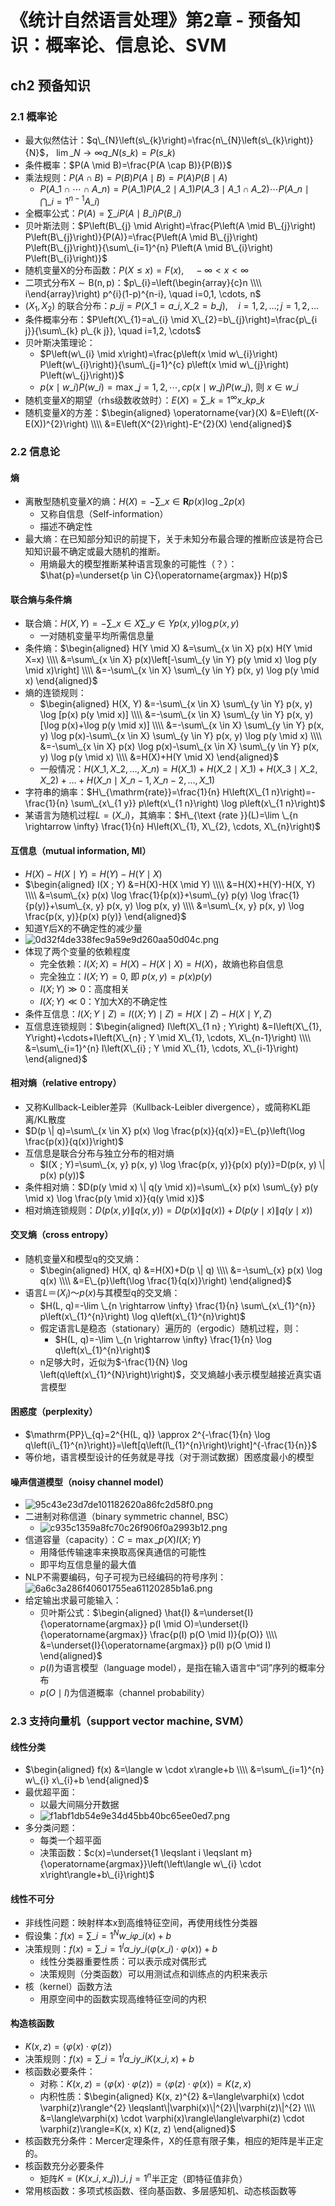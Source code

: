 # 《统计自然语言处理》第2章 - 预备知识：概率论、信息论、SVM


## ch2 预备知识
### 2.1 概率论
- 最大似然估计：$q\_{N}\left(s\_{k}\right)=\frac{n\_{N}\left(s\_{k}\right)}{N}$， $\lim \_{N \rightarrow \infty} q\_{N}\left(s\_{k}\right)=P\left(s\_{k}\right)$
- 条件概率：$P(A \mid B)=\frac{P(A \cap B)}{P(B)}$
- 乘法规则：$P(A \cap B)=P(B) P(A \mid B)=P(A) P(B \mid A)$
	- $P\left(A\_{1} \cap \cdots \cap A\_{n}\right)=P\left(A\_{1}\right) P\left(A\_{2} \mid A\_{1}\right) P\left(A\_{3} \mid A\_{1} \cap A\_{2}\right) \cdots P\left(A\_{n} \mid \bigcap\_{i=1}^{n-1} A\_{i}\right)$
- 全概率公式：$P(A)=\sum\_{i} P\left(A \mid B\_{i}\right) P\left(B\_{i}\right)$
- 贝叶斯法则：$P\left(B\_{j} \mid A\right)=\frac{P\left(A \mid B\_{j}\right) P\left(B\_{j}\right)}{P(A)}=\frac{P\left(A \mid B\_{j}\right) P\left(B\_{j}\right)}{\sum\_{i=1}^{n} P\left(A \mid B\_{i}\right) P\left(B\_{i}\right)}$
- 随机变量X的分布函数：$P(X \leqslant x)=F(x), \quad-\infty<x<\infty$
- 二项式分布$\mathrm{X} \sim \mathrm{B}(\mathrm{n}, \mathrm{p})$：$p\_{i}=\left(\begin{array}{c}n \\\\ i\end{array}\right) p^{i}(1-p)^{n-i}, \quad i=0,1, \cdots, n$
- $(X_1, X_2)$ 的联合分布：$p\_{ij}=P\left(X\_{1}=a\_{i}, X\_{2}=b\_{j}\right), \quad i=1,2, \ldots ; j=1,2, \ldots$
- 条件概率分布：$P\left(X\_{1}=a\_{i} \mid X\_{2}=b\_{j}\right)=\frac{p\_{i j}}{\sum\_{k} p\_{k j}}, \quad i=1,2, \cdots$
- 贝叶斯决策理论：
	- $P\left(w\_{i} \mid x\right)=\frac{p\left(x \mid w\_{i}\right) P\left(w\_{i}\right)}{\sum\_{j=1}^{c} p\left(x \mid w\_{j}\right) P\left(w\_{j}\right)}$
	- $p\left(x \mid w\_{i}\right) P\left(w\_{i}\right)=\max \_{j=1,2, \cdots, c} p\left(x \mid w\_{j}\right) P\left(w\_{j}\right),$ 则 $x \in w\_{i}$
- 随机变量$X$的期望（rhs级数收敛时）：$E(X)=\sum\_{k=1}^{\infty} x\_{k} p\_{k}$
- 随机变量$X$的方差：$\begin{aligned} \operatorname{var}(X) &=E\left((X-E(X))^{2}\right) \\\\ &=E\left(X^{2}\right)-E^{2}(X) \end{aligned}$

### 2.2 信息论
#### 熵
- 离散型随机变量$X$的熵：$H(X)=-\sum\_{x \in \mathbf{R}} p(x) \log \_{2} p(x)$
	- 又称自信息（Self-information）
	- 描述不确定性
- 最大熵：在已知部分知识的前提下，关于未知分布最合理的推断应该是符合已知知识最不确定或最大随机的推断。
	- 用熵最大的模型推断某种语言现象的可能性（？）：$\hat{p}=\underset{p \in C}{\operatorname{argmax}} H(p)$

#### 联合熵与条件熵
- 联合熵：$H(X, Y)=-\sum\_{x \in X} \sum\_{y \in Y} p(x, y) \log p(x, y)$
	- 一对随机变量平均所需信息量
- 条件熵：$\begin{aligned} H(Y \mid X) &=\sum\_{x \in X} p(x) H(Y \mid X=x) \\\\ &=\sum\_{x \in X} p(x)\left[-\sum\_{y \in Y} p(y \mid x) \log p(y \mid x)\right] \\\\ &=-\sum\_{x \in X} \sum\_{y \in Y} p(x, y) \log p(y \mid x) \end{aligned}$
- 熵的连锁规则：
	- $\begin{aligned} H(X, Y) &=-\sum\_{x \in X} \sum\_{y \in Y} p(x, y) \log [p(x) p(y \mid x)] \\\\ &=-\sum\_{x \in X} \sum\_{y \in Y} p(x, y)[\log p(x)+\log p(y \mid x)] \\\\ &=-\sum\_{x \in X} \sum\_{y \in Y} p(x, y) \log p(x)-\sum\_{x \in X} \sum\_{y \in Y} p(x, y) \log p(y \mid x) \\\\ &=-\sum\_{x \in X} p(x) \log p(x)-\sum\_{x \in X} \sum\_{y \in Y} p(x, y) \log p(y \mid x) \\\\ &=H(X)+H(Y \mid X) \end{aligned}$
	- 一般情况：$H\left(X\_{1}, X\_{2}, \ldots, X\_{n}\right)=H\left(X\_{1}\right)+H\left(X\_{2} \mid X\_{1}\right)+H\left(X\_{3} \mid X\_{2}, X\_{2}\right)+\ldots+H\left(X\_{n} \mid X\_{n-1}, X\_{n-2}, \ldots, X\_{1}\right)$
- 字符串的熵率：$H\_{\mathrm{rate}}=\frac{1}{n} H\left(X\_{1 n}\right)=-\frac{1}{n} \sum\_{x\_{1 y}} p\left(x\_{1 n}\right) \log p\left(x\_{1 n}\right)$
- 某语言为随机过程$L=\left(X\_{i}\right)$，其熵率：$H\_{\text {rate }}(L)=\lim \_{n \rightarrow \infty} \frac{1}{n} H\left(X\_{1}, X\_{2}, \cdots, X\_{n}\right)$

#### 互信息（mutual information, MI）
- $H(X)-H(X \mid Y)=H(Y)-H(Y \mid X)$
- $\begin{aligned} I(X ; Y) &=H(X)-H(X \mid Y) \\\\ &=H(X)+H(Y)-H(X, Y) \\\\ &=\sum\_{x} p(x) \log \frac{1}{p(x)}+\sum\_{y} p(y) \log \frac{1}{p(y)}+\sum\_{x, y} p(x, y) \log p(x, y) \\\\ &=\sum\_{x, y} p(x, y) \log \frac{p(x, y)}{p(x) p(y)} \end{aligned}$
- 知道Y后X的不确定性的减少量
- ![0d32f4de338fec9a59e9d260aa50d04c.png](/_resources/b23d39e5236741c4b8e42713a392c495.png)
- 体现了两个变量的依赖程度
	- 完全依赖：$I(X ; X)=H(X)-H(X \mid X)=H(X)$，故熵也称自信息
	- 完全独立：$I(X ; Y)=0,$ 即 $p(x, y)=p(x) p(y)$ 
	- $I(X ; Y)\gg 0$：高度相关
	- $I(X ; Y)\ll 0$：Y加大X的不确定性
- 条件互信息：$I(X ; Y \mid Z)=I((X ; Y) \mid Z)=H(X \mid Z)-H(X \mid Y, Z)$
- 互信息连锁规则：$\begin{aligned} I\left(X\_{1 n} ; Y\right) &=I\left(X\_{1}, Y\right)+\cdots+I\left(X\_{n} ; Y \mid X\_{1}, \cdots, X\_{n-1}\right) \\\\ &=\sum\_{i=1}^{n} I\left(X\_{i} ; Y \mid X\_{1}, \cdots, X\_{i-1}\right) \end{aligned}$

#### 相对熵（relative entropy）
- 又称Kullback-Leibler差异（Kullback-Leibler divergence），或简称KL距离/KL散度
- $D(p \| q)=\sum\_{x \in X} p(x) \log \frac{p(x)}{q(x)}=E\_{p}\left(\log \frac{p(x)}{q(x)}\right)$
- 互信息是联合分布与独立分布的相对熵
	- $I(X ; Y)=\sum\_{x, y} p(x, y) \log \frac{p(x, y)}{p(x) p(y)}=D(p(x, y) \| p(x) p(y))$
- 条件相对熵：$D(p(y \mid x) \| q(y \mid x))=\sum\_{x} p(x) \sum\_{y} p(y \mid x) \log \frac{p(y \mid x)}{q(y \mid x)}$
- 相对熵连锁规则：$D(p(x, y) \| q(x, y))=D(p(x) \| q(x))+D(p(y \mid x) \| q(y \mid x))$
 
#### 交叉熵（cross entropy）
- 随机变量X和模型q的交叉熵：
	- $\begin{aligned} H(X, q) &=H(X)+D(p \| q) \\\\ &=-\sum\_{x} p(x) \log q(x) \\\\ &=E\_{p}\left(\log \frac{1}{q(x)}\right) \end{aligned}$
- 语言$L＝(X_i)～p(x)$与其模型q的交叉熵：
	- $H(L, q)=-\lim \_{n \rightarrow \infty} \frac{1}{n} \sum\_{x\_{1}^{n}} p\left(x\_{1}^{n}\right) \log q\left(x\_{1}^{n}\right)$
	- 假定语言L是稳态（stationary）遍历的（ergodic）随机过程，则：
		- $H(L, q)=-\lim \_{n \rightarrow \infty} \frac{1}{n} \log q\left(x\_{1}^{n}\right)$
	- n足够大时，近似为$-\frac{1}{N} \log \left(q\left(x\_{1}^{N}\right)\right)$，交叉熵越小表示模型越接近真实语言模型

#### 困惑度（perplexity）
- $\mathrm{PP}\_{q}=2^{H(L, q)} \approx 2^{-\frac{1}{n} \log q\left(i\_{1}^{n}\right)}=\left[q\left(l\_{1}^{n}\right)\right]^{-\frac{1}{n}}$
- 等价地，语言模型设计的任务就是寻找（对于测试数据）困惑度最小的模型

#### 噪声信道模型（noisy channel model）
- ![95c43e23d7de101182620a86fc2d58f0.png](/_resources/539c0fc798e94c4eab8da80dab7aec84.png)
- 二进制对称信道（binary symmetric channel, BSC）
	- ![c935c1359a8fc70c26f906f0a2993b12.png](/_resources/31e1aed18cec4e97a983011266c32831.png)
- 信道容量（capacity）：$C=\max \_{p(X)} I(X ; Y)$
	- 用降低传输速率来换取高保真通信的可能性
	- 即平均互信息量的最大值
- NLP不需要编码，句子可视为已经编码的符号序列：![6a6c3a286f40601755ea61120285b1a6.png](/_resources/ce281f6e4099463eac2f6c8f3727ea5b.png)
- 给定输出求最可能输入：
	- 贝叶斯公式：$\begin{aligned} \hat{I} &=\underset{I}{\operatorname{argmax}} p(I \mid O)=\underset{I}{\operatorname{argmax}} \frac{p(I) p(O \mid I)}{p(O)} \\\\ &=\underset{I}{\operatorname{argmax}} p(I) p(O \mid I) \end{aligned}$
	- $p(I)$为语言模型（language model），是指在输入语言中“词”序列的概率分布
	- $p(O \mid I)$为信道概率（channel probability）


### 2.3 支持向量机（support vector machine, SVM）
#### 线性分类
- $\begin{aligned} f(x) &=\langle w \cdot x\rangle+b \\\\ &=\sum\_{i=1}^{n} w\_{i} x\_{i}+b \end{aligned}$
- 最优超平面：
	- 以最大间隔分开数据
	- ![f1abf1db54e9e34d45bb40bc65ee0ed7.png](/_resources/6c9ed09b16624e20a1a203811f4198c8.png)
- 多分类问题：
	- 每类一个超平面
	- 决策函数：$c(x)=\underset{1 \leqslant i \leqslant m}{\operatorname{argmax}}\left(\left\langle w\_{i} \cdot x\right\rangle+b\_{i}\right)$

#### 线性不可分
- 非线性问题：映射样本x到高维特征空间，再使用线性分类器
- 假设集：$f(x)=\sum\_{i=1}^{N} w\_{i} \varphi\_{i}(x)+b$
- 决策规则：$f(x)=\sum\_{i=1}^{l} \alpha\_{i} y\_{i}\left\langle\varphi\left(x\_{i}\right) \cdot \varphi(x)\right\rangle+b$
	- 线性分类器重要性质：可以表示成对偶形式
	- 决策规则（分类函数）可以用测试点和训练点的内积来表示
- 核（kernel）函数方法
	- 用原空间中的函数实现高维特征空间的内积

#### 构造核函数
- $K(x, z)=\langle\varphi(x) \cdot \varphi(z)\rangle$
- 决策规则：$f(x)=\sum\_{i=1}^{l} \alpha\_{i} y\_{i} K\left(x\_{i}, x\right)+b$
- 核函数必要条件：
	- 对称：$K(x, z)=\langle\varphi(x) \cdot \varphi(z)\rangle=\langle\varphi(z) \cdot \varphi(x)\rangle=K(z, x)$
	- 内积性质：$\begin{aligned} K(x, z)^{2} &=\langle\varphi(x) \cdot \varphi(z)\rangle^{2} \leqslant\|\varphi(x)\|^{2}\|\varphi(z)\|^{2} \\\\ &=\langle\varphi(x) \cdot \varphi(x)\rangle\langle\varphi(z) \cdot \varphi(z)\rangle=K(x, x) K(z, z) \end{aligned}$
- 核函数充分条件：Mercer定理条件，X的任意有限子集，相应的矩阵是半正定的。
- 核函数充分必要条件
	- 矩阵$K=\left(K\left(x\_{i}, x\_{j}\right)\right)\_{i, j=1}^{n}$半正定（即特征值非负）
- 常用核函数：多项式核函数、径向基函数、多层感知机、动态核函数等

